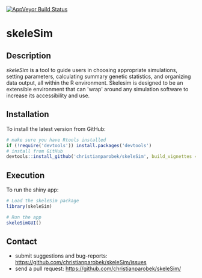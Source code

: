 
[![AppVeyor Build Status](https://ci.appveyor.com/api/projects/status/github/christianparobek/skeleSim?branch=master&svg=true)](https://ci.appveyor.com/project/christianparobek/skeleSim)

# skeleSim

## Description

*skeleSim* is a tool to guide users in choosing appropriate simulations, setting parameters, calculating summary genetic statistics, and organizing data output, all within the R environment. Skelesim is designed to be an extensible environment that can 'wrap' around any simulation software to increase its accessibility and use.
    
## Installation

To install the latest version from GitHub:

```r
# make sure you have Rtools installed
if (!require('devtools')) install.packages('devtools')
# install from GitHub
devtools::install_github('christianparobek/skeleSim', build_vignettes = TRUE)
```

## Execution

To run the shiny app:

```r
# Load the skeleSim package
library(skeleSim)

# Run the app
skeleSimGUI()
```

## Contact

* submit suggestions and bug-reports: <https://github.com/christianparobek/skeleSim/issues>
* send a pull request: <https://github.com/christianparobek/skeleSim/>